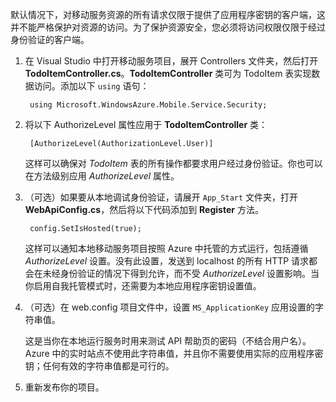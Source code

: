 ﻿

默认情况下，对移动服务资源的所有请求仅限于提供了应用程序密钥的客户端，这并不能严格保护对资源的访问。为了保护资源安全，您必须将访问权限仅限于经过身份验证的客户端。

1. 在 Visual Studio 中打开移动服务项目，展开 Controllers 文件夹，然后打开 **TodoItemController.cs**。**TodoItemController** 类可为 TodoItem 表实现数据访问。添加以下 `using` 语句：



		using Microsoft.WindowsAzure.Mobile.Service.Security;

2. 将以下 AuthorizeLevel 属性应用于 **TodoItemController** 类：

		[AuthorizeLevel(AuthorizationLevel.User)] 

	这样可以确保对 _TodoItem_ 表的所有操作都要求用户经过身份验证。你也可以在方法级别应用 *AuthorizeLevel* 属性。

3. （可选）如果要从本地调试身份验证，请展开 `App_Start` 文件夹，打开 **WebApiConfig.cs**，然后将以下代码添加到 **Register** 方法。

		config.SetIsHosted(true);

	这样可以通知本地移动服务项目按照 Azure 中托管的方式运行，包括遵循 *AuthorizeLevel* 设置。没有此设置，发送到 localhost 的所有 HTTP 请求都会在未经身份验证的情况下得到允许，而不受 *AuthorizeLevel* 设置影响。当你启用自我托管模式时，还需要为本地应用程序密钥设置值。

4. （可选）在 web.config 项目文件中，设置 `MS_ApplicationKey` 应用设置的字符串值。

	这是当你在本地运行服务时用来测试 API 帮助页的密码（不结合用户名）。Azure 中的实时站点不使用此字符串值，并且你不需要使用实际的应用程序密钥；任何有效的字符串值都是可行的。
 
5. 重新发布你的项目。

<!---HONumber=71-->